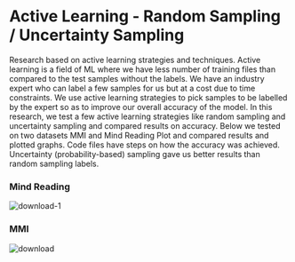 # Active Learning - Random Sampling / Uncertainty Sampling
Research based on active learning strategies and techniques. Active learning is a field of ML where we have less number of training files than compared to the test samples without the labels. We have an industry expert who can label a few samples for us but at a cost due to time constraints. We use active learning strategies to pick samples to be labelled by the expert so as to improve our overall accuracy of the model.  In this research, we test a few active learning strategies like random sampling and uncertainty sampling and compared results on accuracy. Below we tested on two datasets MMI and Mind Reading Plot and compared results and plotted graphs. Code files have steps on how the accuracy was achieved. Uncertainty (probability-based) sampling gave us better results than random sampling labels.

### Mind Reading
![download-1](https://github.com/moh1tt/active-learning/assets/60008230/f3219182-9003-4131-847b-cfb2d9b7c2a7)

### MMI
![download](https://github.com/moh1tt/active-learning/assets/60008230/14117b6d-3f7f-458f-afea-e55606a5916b)
